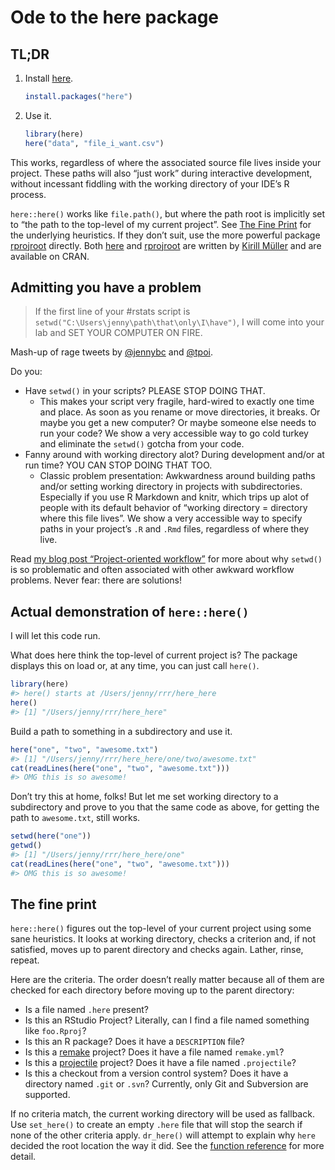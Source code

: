 
<!-- README.md is generated from README.Rmd. Please edit that file -->

# Ode to the here package

## TL;DR

1.  Install [here](https://krlmlr.github.io/here/).
    
    ``` r
    install.packages("here")
    ```

2.  Use it.
    
    ``` r
    library(here)
    here("data", "file_i_want.csv")
    ```

This works, regardless of where the associated source file lives inside
your project. These paths will also “just work” during interactive
development, without incessant fiddling with the working directory of
your IDE’s R process.

`here::here()` works like `file.path()`, but where the path root is
implicitly set to “the path to the top-level of my current project”. See
[The Fine Print](#the-fine-print) for the underlying heuristics. If they
don’t suit, use the more powerful package
[rprojroot](https://github.com/r-lib/rprojroot) directly. Both
[here](https://github.com/r-lib/here) and
[rprojroot](https://github.com/r-lib/rprojroot) are written by [Kirill
Müller](https://github.com/krlmlr) and are available on CRAN.

## Admitting you have a problem

> If the first line of your \#rstats script is
> `setwd("C:\Users\jenny\path\that\only\I\have")`, I will come into your
> lab and SET YOUR COMPUTER ON FIRE.

Mash-up of rage tweets by
[@jennybc](https://twitter.com/JennyBryan/status/673240213313851393) and
[@tpoi](https://twitter.com/tpoi/status/720340395901648897).

Do you:

  - Have `setwd()` in your scripts? PLEASE STOP DOING THAT.
      - This makes your script very fragile, hard-wired to exactly one
        time and place. As soon as you rename or move directories, it
        breaks. Or maybe you get a new computer? Or maybe someone else
        needs to run your code? We show a very accessible way to go cold
        turkey and eliminate the `setwd()` gotcha from your code.
  - Fanny around with working directory alot? During development and/or
    at run time? YOU CAN STOP DOING THAT TOO.
      - Classic problem presentation: Awkwardness around building paths
        and/or setting working directory in projects with
        subdirectories. Especially if you use R Markdown and knitr,
        which trips up alot of people with its default behavior of
        “working directory = directory where this file lives”. We show
        a very accessible way to specify paths in your project’s `.R`
        and `.Rmd` files, regardless of where they live.

Read [my blog post “Project-oriented
workflow”](https://www.tidyverse.org/articles/2017/12/workflow-vs-script/)
for more about why `setwd()` is so problematic and often associated with
other awkward workflow problems. Never fear: there are solutions\!

## Actual demonstration of `here::here()`

I will let this code run.

What does here think the top-level of current project is? The package
displays this on load or, at any time, you can just call `here()`.

``` r
library(here)
#> here() starts at /Users/jenny/rrr/here_here
here()
#> [1] "/Users/jenny/rrr/here_here"
```

Build a path to something in a subdirectory and use it.

``` r
here("one", "two", "awesome.txt")
#> [1] "/Users/jenny/rrr/here_here/one/two/awesome.txt"
cat(readLines(here("one", "two", "awesome.txt")))
#> OMG this is so awesome!
```

Don’t try this at home, folks\! But let me set working directory to a
subdirectory and prove to you that the same code as above, for getting
the path to `awesome.txt`, still works.

``` r
setwd(here("one"))
getwd()
#> [1] "/Users/jenny/rrr/here_here/one"
cat(readLines(here("one", "two", "awesome.txt")))
#> OMG this is so awesome!
```

## The fine print

`here::here()` figures out the top-level of your current project using
some sane heuristics. It looks at working directory, checks a criterion
and, if not satisfied, moves up to parent directory and checks again.
Lather, rinse, repeat.

Here are the criteria. The order doesn’t really matter because all of
them are checked for each directory before moving up to the parent
directory:

  - Is a file named `.here` present?
  - Is this an RStudio Project? Literally, can I find a file named
    something like `foo.Rproj`?
  - Is this an R package? Does it have a `DESCRIPTION` file?
  - Is this a [remake](https://github.com/richfitz/remake#readme)
    project? Does it have a file named `remake.yml`?
  - Is this a [projectile](http://projectile.readthedocs.io/en/latest/)
    project? Does it have a file named `.projectile`?
  - Is this a checkout from a version control system? Does it have a
    directory named `.git` or `.svn`? Currently, only Git and Subversion
    are supported.

If no criteria match, the current working directory will be used as
fallback. Use `set_here()` to create an empty `.here` file that will
stop the search if none of the other criteria apply. `dr_here()` will
attempt to explain why `here` decided the root location the way it did.
See the [function
reference](https://krlmlr.github.io/here/reference/here.html) for more
detail.
